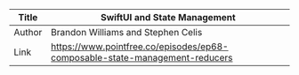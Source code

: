 Title | SwiftUI and State Management
------|-------------------
Author| Brandon Williams and Stephen Celis
Link  | https://www.pointfree.co/episodes/ep68-composable-state-management-reducers
